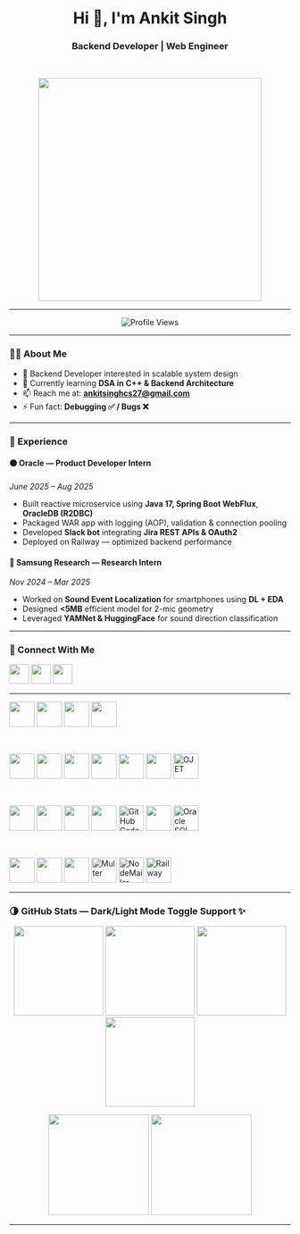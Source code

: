 <h1 align="center">Hi 👋, I'm Ankit Singh</h1>
<h3 align="center">Backend Developer | Web Engineer</h3>

<br>

<p align="center">
  <!-- Backend Developer GIF -->
  <img src="https://media.giphy.com/media/qgQUggAC3Pfv687qPC/giphy.gif" width="400"/>
</p>

---

<p align="center">
  <img src="https://komarev.com/ghpvc/?username=anoint2612&label=Profile%20views&color=blue&style=flat" alt="Profile Views" />
</p>

---

### 🧑‍💻 About Me

- 🚀 Backend Developer interested in scalable system design  
- 🌱 Currently learning **DSA in C++ & Backend Architecture**
- 📫 Reach me at: **ankitsinghcs27@gmail.com**
- ⚡ Fun fact: **Debugging ✅ / Bugs ❌**  

---

### 🧩 Experience

#### 🟠 Oracle — Product Developer Intern  
*June 2025 – Aug 2025*  
- Built reactive microservice using **Java 17, Spring Boot WebFlux**, **OracleDB (R2DBC)**  
- Packaged WAR app with logging (AOP), validation & connection pooling  
- Developed **Slack bot** integrating **Jira REST APIs & OAuth2**  
- Deployed on Railway — optimized backend performance  

#### 🔵 Samsung Research — Research Intern  
*Nov 2024 – Mar 2025*  
- Worked on **Sound Event Localization** for smartphones using **DL + EDA**  
- Designed **<5MB** efficient model for 2-mic geometry  
- Leveraged **YAMNet & HuggingFace** for sound direction classification  

---

### 🤝 Connect With Me

<p align="left">
<a href="https://linkedin.com/in/ankit-singh-593bb7255"><img src="https://cdn.jsdelivr.net/gh/devicons/devicon/icons/linkedin/linkedin-original.svg" height="35"/></a>
<a href="https://www.codechef.com/users/anoint2612"><img src="https://cdn.jsdelivr.net/npm/simple-icons@latest/icons/codechef.svg" height="35"/></a>
 <a href="https://leetcode.com/u/ANkit_Egoist/"><img src="https://cdn.jsdelivr.net/npm/simple-icons@latest/icons/leetcode.svg" height="35"/></a> 
</p>

---

<p align="left">

<!-- Languages -->
<a href="https://isocpp.org/"><img src="https://cdn.jsdelivr.net/gh/devicons/devicon/icons/cplusplus/cplusplus-original.svg#gh-dark-mode-only" width="45" /></a>
<a href="https://developer.mozilla.org/en-US/docs/Web/JavaScript"><img src="https://cdn.jsdelivr.net/gh/devicons/devicon/icons/javascript/javascript-original.svg#gh-dark-mode-only" width="45"/></a>
<a href="https://www.mysql.com/"><img src="https://cdn.jsdelivr.net/gh/devicons/devicon/icons/mysql/mysql-original.svg#gh-dark-mode-only" width="45"/></a>
<a href="https://www.python.org/"><img src="https://cdn.jsdelivr.net/gh/devicons/devicon/icons/python/python-original.svg#gh-dark-mode-only" width="45"/></a>

<br/>

<!-- Tech / Frameworks -->
<a href="https://html.spec.whatwg.org/"><img src="https://cdn.jsdelivr.net/gh/devicons/devicon/icons/html5/html5-original.svg#gh-dark-mode-only" width="45"/></a>
<a href="https://www.w3.org/Style/CSS/"><img src="https://cdn.jsdelivr.net/gh/devicons/devicon/icons/css3/css3-original.svg#gh-dark-mode-only" width="45"/></a>
<a href="https://expressjs.com"><img src="https://cdn.jsdelivr.net/gh/devicons/devicon/icons/express/express-original.svg#gh-dark-mode-only" width="45"/></a>
<a href="https://www.mongodb.com/"><img src="https://cdn.jsdelivr.net/gh/devicons/devicon/icons/mongodb/mongodb-original.svg#gh-dark-mode-only" width="45"/></a>
<a href="https://nodejs.org/"><img src="https://cdn.jsdelivr.net/gh/devicons/devicon/icons/nodejs/nodejs-original.svg#gh-dark-mode-only" width="45"/></a>
<a href="https://www.oracle.com/database/"><img src="https://cdn.jsdelivr.net/gh/devicons/devicon/icons/oracle/oracle-original.svg#gh-dark-mode-only" width="45"/></a>
<a href="https://www.oracle.com/application-development/jet/"><img src="https://cdn.jsdelivr.net/gh/devicons/devicon/icons/oracle/oracle-original.svg#gh-dark-mode-only" width="45" title="OJET"/></a>

<br/>

<!-- Developer Tools -->
<a href="https://code.visualstudio.com/"><img src="https://cdn.jsdelivr.net/gh/devicons/devicon/icons/vscode/vscode-original.svg#gh-dark-mode-only" width="45"/></a>
<a href="https://www.jetbrains.com/idea/"><img src="https://cdn.jsdelivr.net/gh/devicons/devicon/icons/intellij/intellij-original.svg#gh-dark-mode-only" width="45"/></a>
<a href="https://jupyter.org/"><img src="https://cdn.jsdelivr.net/gh/devicons/devicon/icons/jupyter/jupyter-original.svg#gh-dark-mode-only" width="45"/></a>
<a href="https://www.docker.com/"><img src="https://cdn.jsdelivr.net/gh/devicons/devicon/icons/docker/docker-original.svg#gh-dark-mode-only" width="45"/></a>
<a href="https://github.com/features/codespaces"><img src="https://cdn.jsdelivr.net/gh/devicons/devicon/icons/github/github-original.svg#gh-dark-mode-only" width="45" title="GitHub Codespaces"/></a>
<a href="https://www.postman.com/"><img src="https://cdn.jsdelivr.net/gh/devicons/devicon/icons/postman/postman-original.svg#gh-dark-mode-only" width="45"/></a>
<a href="https://www.oracle.com/database/sqldeveloper/"><img src="https://cdn.jsdelivr.net/gh/devicons/devicon/icons/oracle/oracle-original.svg#gh-dark-mode-only" width="45" title="Oracle SQL Developer"/></a>

<br/>

<!-- Services -->
<a href="https://github.com/"><img src="https://cdn.jsdelivr.net/gh/devicons/devicon/icons/github/github-original.svg#gh-dark-mode-only" width="45"/></a>
<a href="https://git-scm.com/"><img src="https://cdn.jsdelivr.net/gh/devicons/devicon/icons/git/git-original.svg#gh-dark-mode-only" width="45"/></a>
<a href="https://streamlit.io/"><img src="https://streamlit.io/images/brand/streamlit-logo-primary-colormark-darktext.png#gh-dark-mode-only" width="45"/></a>
<a><img src="https://cdn.jsdelivr.net/gh/devicons/devicon/icons/nodejs/nodejs-original.svg#gh-dark-mode-only" width="45" title="Multer"/></a>
<a><img src="https://cdn.jsdelivr.net/gh/devicons/devicon/icons/nodejs/nodejs-original.svg#gh-dark-mode-only" width="45" title="NodeMailer"/></a>
<a href="https://railway.app/"><img src="https://railway.app/brand/logomark-dark.svg#gh-dark-mode-only" width="45" title="Railway"/></a>

</p>


---

### 🌗 GitHub Stats — Dark/Light Mode Toggle Support ✨

<p align="center">
  <!-- Light mode -->
  <img src="https://github-readme-stats.vercel.app/api?username=anoint2612&show_icons=true&theme=default#gh-light-mode-only" height="160" />
  <img src="https://github-readme-stats.vercel.app/api/top-langs/?username=anoint2612&layout=compact&theme=default#gh-light-mode-only" height="160" />

  <!-- Dark mode -->
  <img src="https://github-readme-stats.vercel.app/api?username=anoint2612&show_icons=true&theme=tokyonight#gh-dark-mode-only" height="160" />
  <img src="https://github-readme-stats.vercel.app/api/top-langs/?username=anoint2612&layout=compact&theme=tokyonight#gh-dark-mode-only" height="160" />
</p>

<p align="center">
  <!-- Streak Stats -->
  <img src="https://github-readme-streak-stats.herokuapp.com/?user=anoint2612&theme=tokyonight#gh-dark-mode-only" height="180"/>
  <img src="https://github-readme-streak-stats.herokuapp.com/?user=anoint2612&theme=default#gh-light-mode-only" height="180"/>
</p>

---

